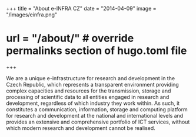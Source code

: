 +++
title = "About e-INFRA CZ"
date = "2014-04-09"
image = "/images/einfra.png"
# url = "/about/" # override permalinks section of hugo.toml file
+++


We are a unique e-infrastructure for research and development in the Czech Republic, which represents a transparent environment providing complex capacities and resources for the transmission, storage and processing of scientific data to all entities engaged in research and development, regardless of which industry they work within. As such, it constitutes a communication, information, storage and computing platform for research and development at the national and international levels and provides an extensive and comprehensive portfolio of ICT services, without which modern research and development cannot be realised.
